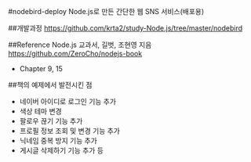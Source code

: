 #nodebird-deploy
Node.js로 만든 간단한 웹 SNS 서비스(배포용)

##개발과정
https://github.com/krta2/study-Node.js/tree/master/nodebird

##Reference
Node.js 교과서, 길벗, 조현영 지음 https://github.com/ZeroCho/nodejs-book
* Chapter 9, 15

##책의 예제에서 발전시킨 점
* 네이버 아이디로 로그인 기능 추가
* 색상 테마 변경
* 팔로우 끊기 기능 추가
* 프로필 정보 조회 및 변경 기능 추가
* 닉네임 중복 방지 기능 추가
* 게시글 삭제하기 기능 추가
등